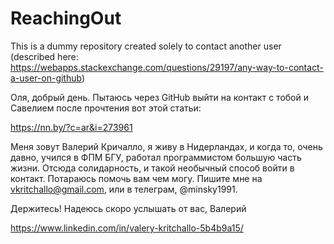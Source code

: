 # ReachingOut
This is a dummy repository created solely to contact another user (described here: https://webapps.stackexchange.com/questions/29197/any-way-to-contact-a-user-on-github)

Оля, добрый день. Пытаюсь через GitHub выйти на контакт с тобой и Савелием после прочтения вот этой статьи:

https://nn.by/?c=ar&i=273961

Меня зовут Валерий Кричалло, я живу в Нидерландах, и когда то, очень давно, учился в ФПМ БГУ, работал программистом большую часть жизни. Отсюда солидарность, и такой необычный способ войти в контакт. Потараюсь помочь вам чем могу. Пишите мне на vkritchallo@gmail.com, или в телеграм, @minsky1991.

Держитесь! 
Надеюсь скоро услышать от вас,
Валерий

https://www.linkedin.com/in/valery-kritchallo-5b4b9a15/
